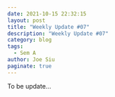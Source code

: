 ```yaml
---
date: 2021-10-15 22:32:15
layout: post
title: "Weekly Update #07"
description: "Weekly Update #07"
category: blog
tags:
  - Sem A
author: Joe Siu
paginate: true
---
```

To be update...